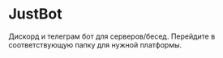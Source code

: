 # JustBot
Дискорд и телеграм бот для серверов/бесед.
Перейдите в соответствующую папку для нужной платформы.
